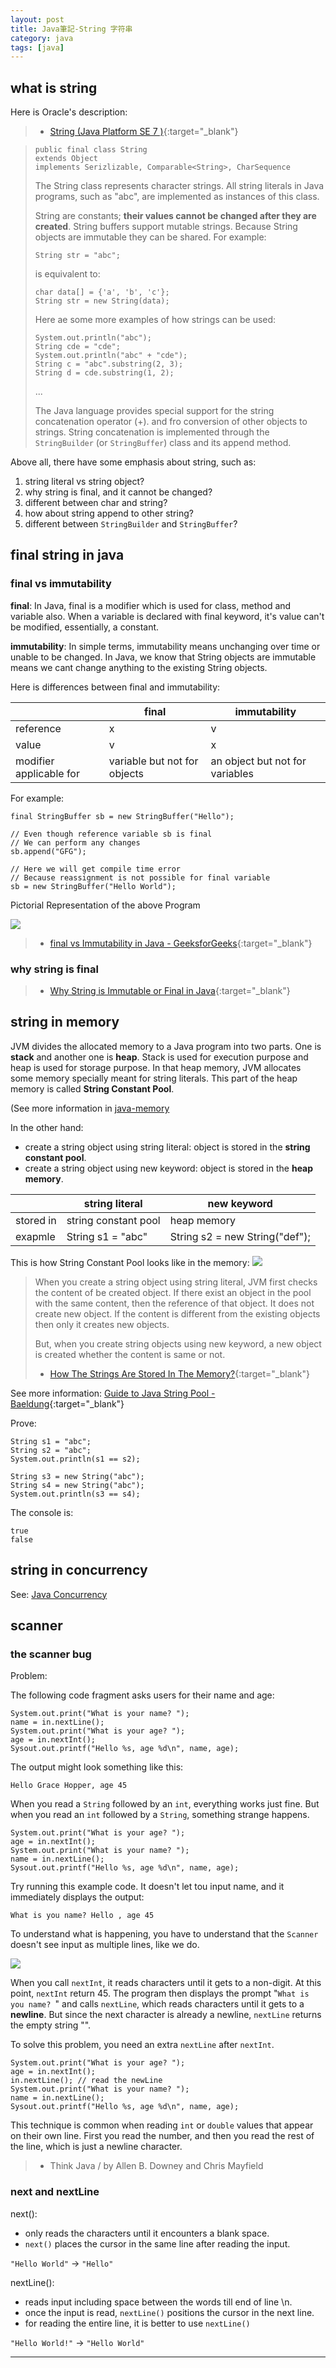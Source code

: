 ```yaml
---
layout: post
title: Java筆記-String 字符串
category: java
tags: [java]
---
```


## what is string

Here is Oracle's description:
> - [String (Java Platform SE 7 )](https://docs.oracle.com/javase/7/docs/api/java/lang/String.html){:target="_blank"}

> ```
> public final class String
> extends Object
> implements Serizlizable, Comparable<String>, CharSequence   
> ```
>
> The String class represents character strings. All string literals in Java programs, such as "abc",
> are implemented as instances of this class.
>
> String are constants; **their values cannot be changed after they are created**. String buffers support
> mutable strings. Because String objects are immutable they can be shared. For example:
>
> `String str = "abc";`
>
> is equivalent to:
>
> ```
> char data[] = {'a', 'b', 'c'};
> String str = new String(data);
> ```
>
> Here ae some more examples of how strings can be used:
> ```
> System.out.println("abc");
> String cde = "cde";
> System.out.println("abc" + "cde");
> String c = "abc".substring(2, 3);
> String d = cde.substring(1, 2);
> ```
>
> ...
>
> The Java language provides special support for the string concatenation operator (+). and fro conversion of
> other objects to strings. String concatenation is implemented through the `StringBuilder` (or `StringBuffer`)
> class and its append method.

Above all, there have some emphasis about string, such as:
1. string literal vs string object?
2. why string is final, and it cannot be changed?
3. different between char and string?
4. how about string append to other string?
5. different between `StringBuilder` and `StringBuffer`?

## final string in java

### final vs immutability

**final**: In Java, final is a modifier which is used for class, method and variable also. When a variable is declared
 with final keyword, it's value can't be modified, essentially, a constant.
 
 **immutability**: In simple terms, immutability means unchanging over time or unable to be changed. In Java, we know
 that String objects are immutable means we cant change anything to the existing String objects.

Here is differences between final and immutability:

 <table>
     <thead>
         <tr>
             <th></th>
             <th>final</th>
             <th>immutability</th>
         </tr>
     </thead>
     <tbody>
         <tr>
             <td>reference</td>
             <td>x</td>
             <td>v</td>
         </tr>
         <tr>
             <td>value</td>
             <td>v</td>
             <td>x</td>
         </tr>
         <tr>
             <td>modifier applicable for</td>
             <td>variable but not for objects</td>
             <td>an object but not for variables</td>
         </tr>
     </tbody>
 </table>

For example:

```
final StringBuffer sb = new StringBuffer("Hello");

// Even though reference variable sb is final
// We can perform any changes
sb.append("GFG");

// Here we will get compile time error
// Because reassignment is not possible for final variable
sb = new StringBuffer("Hello World");
```

Pictorial Representation of the above Program

![](http://www.hauchenglee.com/assets/images/java/final-vs-immutability.png)

> - [final vs Immutability in Java - GeeksforGeeks](https://www.geeksforgeeks.org/final-vs-immutability-java/){:target="_blank"}

### why string is final

> - [Why String is Immutable or Final in Java](https://javarevisited.blogspot.com/2010/10/why-string-is-immutable-or-final-in-java.html){:target="_blank"}

## string in memory

JVM divides the allocated memory to a Java program into two parts. One is **stack** and another one is **heap**. 
Stack is used for execution purpose and heap is used for storage purpose. In that heap memory, JVM allocates some memory specially meant for string literals. 
This part of the heap memory is called **String Constant Pool**.

(See more information in [java-memory](http://www.hauchenglee.com/java/2019/12/04/java-memory.html) 

In the other hand:
- create a string object using string literal: object is stored in the **string constant pool**.
- create a string object using new keyword: object is stored in the **heap memory**.

<table>
    <thead>
        <tr>
            <th></th>
            <th>string literal</th>
            <th>new keyword</th>
        </tr>
    </thead>
    <tbody>
        <tr>
            <td>stored in</td>
            <td>string constant pool</td>
            <td>heap memory</td>
        </tr>
        <tr>
            <td>exapmle</td>
            <td>String s1 = "abc"</td>
            <td>String s2 = new String("def");</td>
        </tr>
    </tbody>
</table>

This is how String Constant Pool looks like in the memory:
![](http://www.hauchenglee.com/assets/images/java/string-in-memory-allotment.png)

> When you create a string object using string literal, JVM first checks the content of be created object. If there exist an
> object in the pool with the same content, then the reference of that object. It does not create new object. If the content
> is different from the existing objects then only it creates new objects.
>
> But, when you create string objects using new keyword, a new object is created whether the content is same or not.
>
> - [How The Strings Are Stored In The Memory?](https://javaconceptoftheday.com/how-the-strings-are-stored-in-the-memory/){:target="_blank"}

See more information: [Guide to Java String Pool - Baeldung](https://www.baeldung.com/java-string-pool){:target="_blank"}

Prove:
```
String s1 = "abc";
String s2 = "abc";
System.out.println(s1 == s2);

String s3 = new String("abc");
String s4 = new String("abc");
System.out.println(s3 == s4);
```

The console is:
```
true
false
```

## string in concurrency

See: [Java Concurrency]()

## scanner

### the scanner bug

Problem:

The following code fragment asks users for their name and age:

```
System.out.print("What is your name? ");
name = in.nextLine();
System.out.print("What is your age? ");
age = in.nextInt();
Sysout.out.printf("Hello %s, age %d\n", name, age);
```

The output might look something like this:

`Hello Grace Hopper, age 45`

When you read a `String` followed by an `int`, everything works just fine. But when you read an `int` followed by a `String`, 
something strange happens.

```
System.out.print("What is your age? ");
age = in.nextInt();
System.out.print("What is your name? ");
name = in.nextLine();
Sysout.out.printf("Hello %s, age %d\n", name, age);
```

Try running this example code. It doesn't let tou input name, and it immediately displays the output:

`What is you name? Hello , age 45`

To understand what is happening, you have to understand that the `Scanner` doesn't see input as multiple lines, like we do.

![](http://www.hauchenglee.com/assets/images/java/the-scanner-bug.png)

When you call `nextInt`, it reads characters until it gets to a non-digit. At this point, `nextInt` return 45. 
The program then displays the prompt "`What is you name? `" and calls `nextLine`, which reads characters until it gets to a **newline**. 
But since the next character is already a newline, `nextLine` returns the empty string "".

To solve this problem, you need an extra `nextLine` after `nextInt`.

```
System.out.print("What is your age? ");
age = in.nextInt();
in.nextLine(); // read the newLine
System.out.print("What is your name? ");
name = in.nextLine();
Sysout.out.printf("Hello %s, age %d\n", name, age);
```

This technique is common when reading `int` or `double` values that appear on their own line. First you read the number, 
and then you read the rest of the line, which is just a newline character.

> - Think Java / by Allen B. Downey and Chris Mayfield

### next and nextLine

next():
- only reads the characters until it encounters a blank space.
- `next()` places the cursor in the same line after reading the input.

`"Hello World"` → `"Hello"`

nextLine():
- reads input including space between the words till end of line \n.
- once the input is read, `nextLine()` positions the cursor in the next line.
- for reading the entire line, it is better to use `nextLine()`

`"Hello World!"` → `"Hello World"`

---